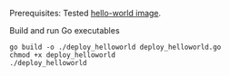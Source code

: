 Prerequisites: Tested [hello-world image](../../Images/hello-world).

Build and run Go executables

    go build -o ./deploy_helloworld deploy_helloworld.go    
    chmod +x deploy_helloworld
    ./deploy_helloworld
